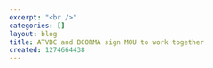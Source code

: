```yaml
---
excerpt: "<br />"
categories: []
layout: blog
title: ATVBC and BCORMA sign MOU to work together
created: 1274664438
---
```

<br />

